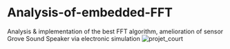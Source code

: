 # Analysis-of-embedded-FFT
Analysis &amp; implementation of the best FFT algorithm, amelioration of sensor Grove Sound Speaker via electronic simulation 
![projet_court](https://user-images.githubusercontent.com/73037504/135758238-b6267617-2612-43f5-800f-f80027ab3174.JPG)
